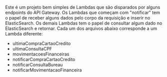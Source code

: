 Este é um projeto bem simples de Lambdas que são disparados por alguns endpoints do API Gateway.
Os Lambdas que começam com "notificar" tem o papel de receber alguns dados pelo corpo da requisição e inserir no ElasticSearch. Os demais Lambdas tem o papel de consultar algum dado no ElasticSearch e retornar.
Cada um dos arquivos abaixo corresponde a um Lambda diferente:
 - ultimaCompraCartaoCredito
 - ultimaConsultaCPF
 - movimentacoesFinanceiras
 - notificarCompraCartaoCredito
 - notificarConsultaBureau
 - notificarMovimentacaoFinanceira